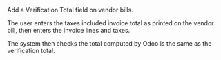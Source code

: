 Add a Verification Total field on vendor bills.

The user enters the taxes included invoice total as printed on the
vendor bill, then enters the invoice lines and taxes.

The system then checks the total computed by Odoo is the same as the
verification total.
